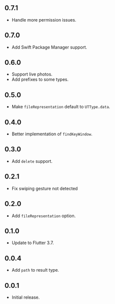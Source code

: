 ## 0.7.1

- Handle more permission issues.

## 0.7.0

- Add Swift Package Manager support.

## 0.6.0

- Support live photos.
- Add prefixes to some types.

## 0.5.0

- Make `fileRepresentation` default to `UTType.data`.

## 0.4.0

- Better implementation of `findKeyWindow`.

## 0.3.0

- Add `delete` support.

## 0.2.1

- Fix swiping gesture not detected

## 0.2.0

- Add `fileRepresentation` option.

## 0.1.0

- Update to Flutter 3.7.

## 0.0.4

- Add `path` to result type.

## 0.0.1

- Initial release.
